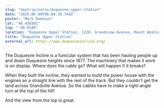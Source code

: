 ```yaml
---
slug: "daytrip/na/us/duquesne-upper-station"
date: "2025-06-09T06:04:30.744Z"
poster: "Mark Dominus"
lat: "40.438301"
lng: "-80.0188"
location: "Duquesne Upper Station, 1220, Grandview Avenue, Mount Washington, Pittsburgh, Allegheny County, Pennsylvania, 15211, United States"
title: "Duquesne Upper Station"
external_url: https://www.duquesneincline.org/
---
```

The Duquesne Incline is a funicular system that has been hauling people up and down Duquesne heights since 1877.  The machinery that makes it work is on display.  Where does the cable go?  What will happen if it breaks?  

When they built the incline, they wanted to build the power house with the engines an a straight line with the rest of the track.  But they couldn't get the land across Grandville Avenue.  So the cables have to make a right-angle turn at the top of the hill!

And the view from the top is great.
